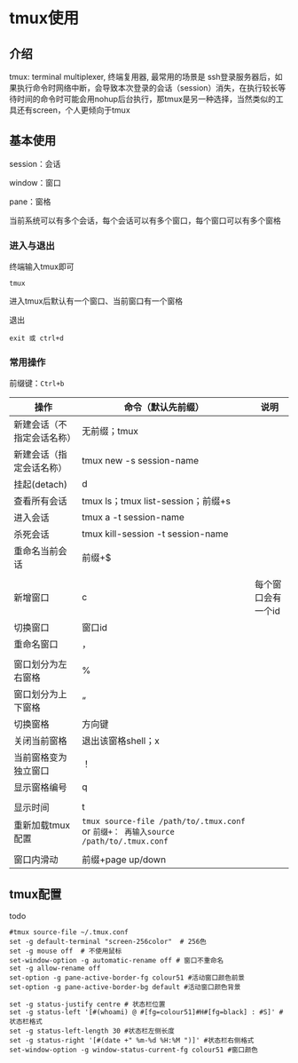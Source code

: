 # tmux使用

## 介绍

tmux: terminal multiplexer, 终端复用器, 最常用的场景是 ssh登录服务器后，如果执行命令时网络中断，会导致本次登录的会话（session）消失，在执行较长等待时间的命令时可能会用nohup后台执行，那tmux是另一种选择，当然类似的工具还有screen，个人更倾向于tmux



## 基本使用

session：会话

window：窗口

pane：窗格

当前系统可以有多个会话，每个会话可以有多个窗口，每个窗口可以有多个窗格

### 进入与退出

终端输入tmux即可

```shell
tmux
```

进入tmux后默认有一个窗口、当前窗口有一个窗格

退出

```
exit 或 ctrl+d
```

### 常用操作

前缀键：```Ctrl+b```

| 操作                       | 命令（默认先前缀）                                           | 说明               |
| -------------------------- | ------------------------------------------------------------ | ------------------ |
| 新建会话（不指定会话名称） | 无前缀；tmux                                                 |                    |
| 新建会话（指定会话名称）   | tmux new -s session-name                                     |                    |
| 挂起(detach)               | d                                                            |                    |
| 查看所有会话               | tmux ls；tmux list-session；前缀+s                           |                    |
| 进入会话                   | tmux a -t session-name                                       |                    |
| 杀死会话                   | tmux kill-session -t session-name                            |                    |
| 重命名当前会话             | 前缀+$                                                       |                    |
|                            |                                                              |                    |
| 新增窗口                   | c                                                            | 每个窗口会有一个id |
| 切换窗口                   | 窗口id                                                       |                    |
| 重命名窗口                 | ，                                                           |                    |
|                            |                                                              |                    |
| 窗口划分为左右窗格         | %                                                            |                    |
| 窗口划分为上下窗格         | “                                                            |                    |
| 切换窗格                   | 方向键                                                       |                    |
| 关闭当前窗格               | 退出该窗格shell；x                                           |                    |
| 当前窗格变为独立窗口       | ！                                                           |                    |
| 显示窗格编号               | q                                                            |                    |
|                            |                                                              |                    |
| 显示时间                   | t                                                            |                    |
| 重新加载tmux配置           | ```tmux source-file /path/to/.tmux.conf``` or ```前缀+： 再输入source /path/to/.tmux.conf``` |                    |
|                            |                                                              |                    |
| 窗口内滑动                 | 前缀+page up/down                                            |                    |

## tmux配置

todo

```
#tmux source-file ~/.tmux.conf
set -g default-terminal "screen-256color"  # 256色
set -g mouse off  # 不使用鼠标
set-window-option -g automatic-rename off # 窗口不重命名
set -g allow-rename off
set-option -g pane-active-border-fg colour51 #活动窗口颜色前景
set-option -g pane-active-border-bg default #活动窗口颜色背景

set -g status-justify centre # 状态栏位置
set -g status-left '[#(whoami) @ #[fg=colour51]#H#[fg=black] : #S]' #状态栏格式
set -g status-left-length 30 #状态栏左侧长度 
set -g status-right '[#(date +" %m-%d %H:%M ")]' #状态栏右侧格式
set-window-option -g window-status-current-fg colour51 #窗口颜色
```



